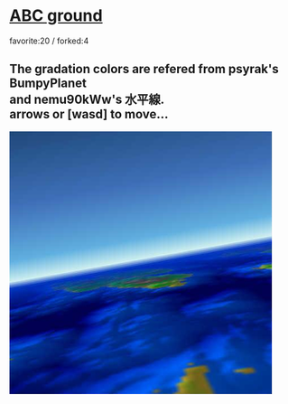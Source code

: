 # [ABC ground](http://wonderfl.net/c/rsb0)

favorite:20 / forked:4

The gradation colors are refered from psyrak's BumpyPlanet   
and nemu90kWw's 水平線.  
arrows or [wasd] to move...  
 ------------------------------------------------------------

![thumbnail](./thumbnail.jpg)
